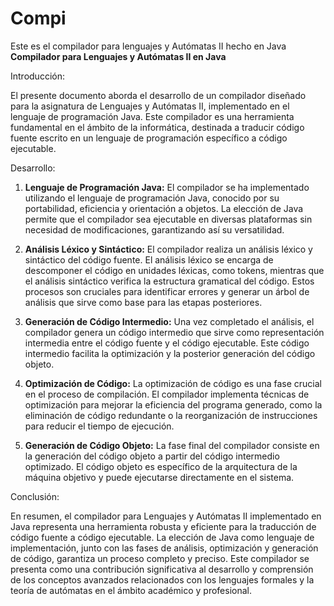 # Compi
Este es el compilador para lenguajes y Autómatas II hecho en Java
**Compilador para Lenguajes y Autómatas II en Java**

Introducción:

El presente documento aborda el desarrollo de un compilador diseñado para la asignatura de Lenguajes y Autómatas II, implementado en el lenguaje de programación Java. Este compilador es una herramienta fundamental en el ámbito de la informática, destinada a traducir código fuente escrito en un lenguaje de programación específico a código ejecutable.

Desarrollo:

1. **Lenguaje de Programación Java:**
   El compilador se ha implementado utilizando el lenguaje de programación Java, conocido por su portabilidad, eficiencia y orientación a objetos. La elección de Java permite que el compilador sea ejecutable en diversas plataformas sin necesidad de modificaciones, garantizando así su versatilidad.

2. **Análisis Léxico y Sintáctico:**
   El compilador realiza un análisis léxico y sintáctico del código fuente. El análisis léxico se encarga de descomponer el código en unidades léxicas, como tokens, mientras que el análisis sintáctico verifica la estructura gramatical del código. Estos procesos son cruciales para identificar errores y generar un árbol de análisis que sirve como base para las etapas posteriores.

3. **Generación de Código Intermedio:**
   Una vez completado el análisis, el compilador genera un código intermedio que sirve como representación intermedia entre el código fuente y el código ejecutable. Este código intermedio facilita la optimización y la posterior generación del código objeto.

4. **Optimización de Código:**
   La optimización de código es una fase crucial en el proceso de compilación. El compilador implementa técnicas de optimización para mejorar la eficiencia del programa generado, como la eliminación de código redundante o la reorganización de instrucciones para reducir el tiempo de ejecución.

5. **Generación de Código Objeto:**
   La fase final del compilador consiste en la generación del código objeto a partir del código intermedio optimizado. El código objeto es específico de la arquitectura de la máquina objetivo y puede ejecutarse directamente en el sistema.

Conclusión:

En resumen, el compilador para Lenguajes y Autómatas II implementado en Java representa una herramienta robusta y eficiente para la traducción de código fuente a código ejecutable. La elección de Java como lenguaje de implementación, junto con las fases de análisis, optimización y generación de código, garantiza un proceso completo y preciso. Este compilador se presenta como una contribución significativa al desarrollo y comprensión de los conceptos avanzados relacionados con los lenguajes formales y la teoría de autómatas en el ámbito académico y profesional.

